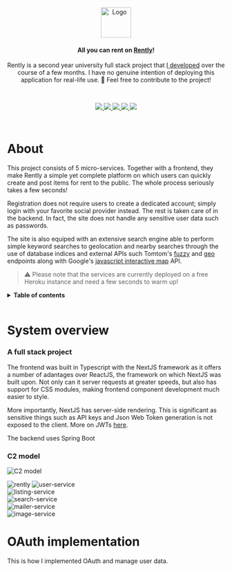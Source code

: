 <br />

<p align="center"> 
  <a href="https://rently-io.herokuapp.com/">
    <img src="https://i.imgur.com/QA6KWPy.png" alt="Logo" width="auto" height="70">
  <a/>
</p>

<h4 align="center">All you can rent on <a href="https://rently-io.herokuapp.com/">Rently</a>!</h4>
<p align="center">Rently is a second year university full stack project that <a href="https://github.com/greffgreff">I developed</a> over the course of a few months. I have no genuine intention of deploying this application for real-life use. 🌈 Feel free to contribute to the project!</p>

<br />

<p align="center" style="align: center;">
  <a href="https://github.com/rently-io/user-service/" >
    <img src="https://github.com/rently-io/user-service/actions/workflows/ci.yml/badge.svg" />
  </a>
  <a href="https://github.com/rently-io/listing-service/" >
    <img src="https://github.com/rently-io/listing-service/actions/workflows/ci.yml/badge.svg" />
  </a>
  <a href="https://github.com/rently-io/search-service/" >
    <img src="https://github.com/rently-io/search-service/actions/workflows/ci.yml/badge.svg" />
  </a>
  <a href="https://github.com/rently-io/image-service/" >
    <img src="https://github.com/rently-io/image-service/actions/workflows/ci.yml/badge.svg" />
  </a>
  <a href="https://github.com/mailer-io/image-service/" >
    <img src="https://github.com/rently-io/mailer-service/actions/workflows/ci.yml/badge.svg" />
  </a>
</p>

<br />

# About

This project consists of 5 micro-services. Together with a frontend, they make Rently a simple yet complete platform on which users can quickly create and post items for rent to the public. The whole process seriously takes a few seconds! 

Registration does not require users to create a dedicated account; simply login with your favorite social provider instead. The rest is taken care of in the backend. In fact, the site does not handle any sensitive user data such as passwords.

The site is also equiped with an extensive search engine able to perform simple keyword searches to geolocation and nearby searches through the use of database indices and external APIs such Tomtom's [fuzzy](https://developer.tomtom.com/search-api/documentation/search-service/search-service) and [geo](https://developer.tomtom.com/search-api/documentation/geocoding-service/geocoding-service) endpoints along with Google's [javascript interactive map](https://developers.google.com/maps/documentation/javascript/overview) API.

> ⚠️ Please note that the services are currently deployed on a free Heroku instance and need a few seconds to warm up!
> 
<details>
  <summary><b>Table of contents</b></summary>
    
  <h3><a href="https://github.com/rently-io/.github/tree/main/profile#system-overview">System overview</a></h3>
  <ul>
    <li>
      <a href="https://github.com/rently-io/.github/blob/main/profile/README.md#a-full-stack-project">
        A full stack project
      </a>
    </li>
    <li>
      <a href="https://github.com/rently-io/.github/blob/main/profile/README.md#c2-model">
        C2 model
      </a>
    </li>
  </ul>
</details>

<br />

# System overview

### A full stack project

The frontend was built in Typescript with the NextJS framework as it offers a number of adantages over ReactJS, the framework on which NextJS was built upon. Not only can it server requests at greater speeds, but also has support for CSS modules, making frontend component development much easier to style. 

More importantly, NextJS has server-side rendering. This is significant as sensitive things such as API keys and Json Web Token generation is not exposed to the client. More on JWTs [here]().

The backend uses Spring Boot

### C2 model
![C2 model](https://i.imgur.com/CqQbDQA.png)

![rently](https://github-readme-stats.vercel.app/api/pin/?username=rently-io&repo=rently&include_all_commits=true&show_owner=true)
![user-service](https://github-readme-stats.vercel.app/api/pin/?username=rently-io&repo=user-service&include_all_commits=true&show_owner=true)  
![listing-service](https://github-readme-stats.vercel.app/api/pin/?username=rently-io&repo=listing-service&include_all_commits=true&show_owner=true)  
![search-service](https://github-readme-stats.vercel.app/api/pin/?username=rently-io&repo=search-service&include_all_commits=true&show_owner=true)  
![mailer-service](https://github-readme-stats.vercel.app/api/pin/?username=rently-io&repo=mailer-service&include_all_commits=true&show_owner=true)  
![image-service](https://github-readme-stats.vercel.app/api/pin/?username=rently-io&repo=image-service&include_all_commits=true&show_owner=true)  

# OAuth implementation 

This is how I implemented OAuth and manage user data.
